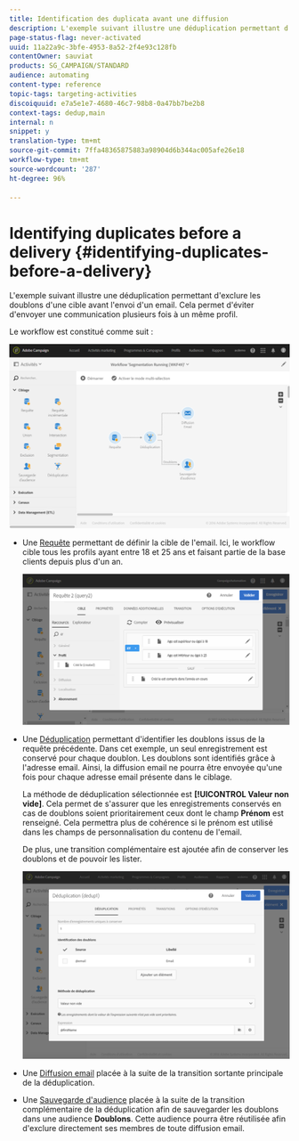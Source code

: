 ```yaml
---
title: Identification des duplicata avant une diffusion
description: L'exemple suivant illustre une déduplication permettant d'exclure les doublons d'une cible avant l'envoi d'un email. Cela permet d'éviter d'envoyer une communication plusieurs fois à un même profil.
page-status-flag: never-activated
uuid: 11a22a9c-3bfe-4953-8a52-2f4e93c128fb
contentOwner: sauviat
products: SG_CAMPAIGN/STANDARD
audience: automating
content-type: reference
topic-tags: targeting-activities
discoiquuid: e7a5e1e7-4680-46c7-98b8-0a47bb7be2b8
context-tags: dedup,main
internal: n
snippet: y
translation-type: tm+mt
source-git-commit: 7ffa48365875883a98904d6b344ac005afe26e18
workflow-type: tm+mt
source-wordcount: '287'
ht-degree: 96%

---
```



# Identifying duplicates before a delivery {#identifying-duplicates-before-a-delivery}

L&#39;exemple suivant illustre une déduplication permettant d&#39;exclure les doublons d&#39;une cible avant l&#39;envoi d&#39;un email. Cela permet d&#39;éviter d&#39;envoyer une communication plusieurs fois à un même profil.

Le workflow est constitué comme suit :

![](assets/deduplication_example_workflow.png)

* Une [Requête](../../automating/using/query.md) permettant de définir la cible de l&#39;email. Ici, le workflow cible tous les profils ayant entre 18 et 25 ans et faisant partie de la base clients depuis plus d&#39;un an.

   ![](assets/deduplication_example_query.png)

* Une [Déduplication](../../automating/using/deduplication.md) permettant d&#39;identifier les doublons issus de la requête précédente. Dans cet exemple, un seul enregistrement est conservé pour chaque doublon. Les doublons sont identifiés grâce à l&#39;adresse email. Ainsi, la diffusion email ne pourra être envoyée qu&#39;une fois pour chaque adresse email présente dans le ciblage.

   La méthode de déduplication sélectionnée est **[!UICONTROL Valeur non vide]**. Cela permet de s&#39;assurer que les enregistrements conservés en cas de doublons soient prioritairement ceux dont le champ **Prénom** est renseigné. Cela permettra plus de cohérence si le prénom est utilisé dans les champs de personnalisation du contenu de l&#39;email.

   De plus, une transition complémentaire est ajoutée afin de conserver les doublons et de pouvoir les lister.

   ![](assets/deduplication_example_dedup.png)

* Une [Diffusion email](../../automating/using/email-delivery.md) placée à la suite de la transition sortante principale de la déduplication.
* Une [Sauvegarde d&#39;audience](../../automating/using/save-audience.md) placée à la suite de la transition complémentaire de la déduplication afin de sauvegarder les doublons dans une audience **Doublons**. Cette audience pourra être réutilisée afin d&#39;exclure directement ses membres de toute diffusion email.
